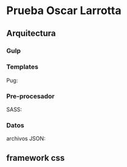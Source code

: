 # Prueba Oscar Larrotta

## Arquitectura

### Gulp

### Templates

Pug:

### Pre-procesador

SASS:

### Datos

archivos JSON:

## framework css
